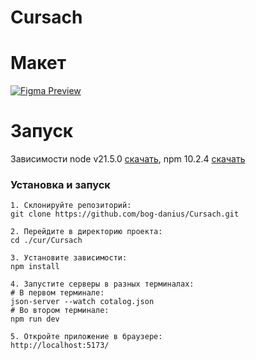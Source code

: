 # Cursach
# Макет
[![Figma Preview](https://img.shields.io/badge/Figma-Preview-0ACF83?style=for-the-badge&logo=figma&logoColor=white)](https://www.figma.com/design/GK6DNhhC3nPrcKYAilSbBM/ROCC--Copy-?node-id=0-1&p=f&t=vbazjZQiTCk7f1ww-0)

# Запуск
Зависимости node v21.5.0 [скачать](https://nodejs.org/en/blog/release/v21.5.0), npm 10.2.4 [скачать](https://www.npmjs.com/package/npm/v/10.2.4)

### Установка и запуск

```
1. Склонируйте репозиторий:
git clone https://github.com/bog-danius/Cursach.git

2. Перейдите в директорию проекта:
cd ./cur/Cursach

3. Установите зависимости:
npm install

4. Запустите серверы в разных терминалах:
# В первом терминале:
json-server --watch cotalog.json
# Во втором терминале:
npm run dev

5. Откройте приложение в браузере:
http://localhost:5173/